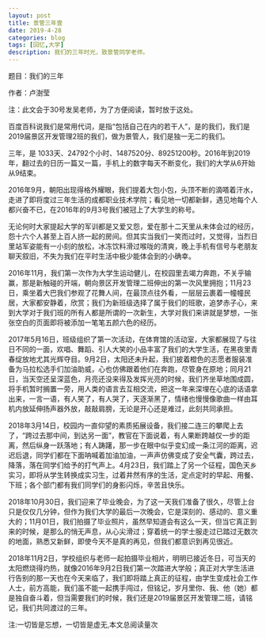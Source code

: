 ```yaml
---
layout: post
title: 景管三年壹
date: 2019-4-28
categories: blog
tags: [回忆,大学]
description: 我们的三年时光，致景管同学老师。
---
```



题目：我们的三年

作者：卢澍莹

注：此文会于30号发吴老师，为了方便阅读，暂时放于这处。

百度百科说我们是常用代词，是指“包括自己在内的若干人”，是的我们，我们是2019届景区开发管理2班的我们，做为景管人，我们是独一无二的我们。

三年，是	1033天、24792个小时、1487520分、89251200秒。2016年到2019年，翻过去的日历一篇又一篇，手机上的数字每天不断变化，我们的大学从6开始从9结束。

2016年9月，朝阳出现得格外耀眼，我们提着大包小包，头顶不断的滴嗒着汗水，走进了即将度过三年生活的成都职业技术学院；看见地一切都新鲜，遇见地每个人都兴奋不已，在2016年的9月3号我们被冠上了大学生的称号。

无论何时大家提起大学的军训都是又爱又怨，爱在那十二天里从未体会过的经历，怨十六个人甚至上百人挤一起的房间。但其实当我们一笑而过时，又觉得，当烈日里站军姿能有一小刻的放松，冰冻饮料滑过喉咙的清爽，晚上手机有信号与老朋友聊天叙旧，不失为我们在平时生活中极少能体会到的小确幸。

2016年11月，我们第一次作为大学生运动健儿，在校园里去竭力奔跑，不关乎输赢，那是新触碰的开端，朝向景区开发管理二班伸出的第一次风里拥抱；11月23日，乘坐着大巴我们参观了花舞人间，在最顶点往外看，一层层云裹着一幢幢民居，大家都安静着，欣赏；我们为新班级选择了属于我们的班歌，追梦赤子心，来到大学对于我们班的所有人都是所谓的一次新生，大学对我们来讲就是梦想，一张张空白的页面即将被添加一笔笔五颜六色的经历。

2017年5月16日，班级组织了第一次活动，在体育馆的活动室，大家都展现了与往日不同的一面，欢唱、舞蹈、引人大笑的小品丰富了我们的大学生活，在黑夜里青春绽放地尤其光辉夺目。9月2日，太阳还未升起，我们披着橙色的志愿者服装准备为马拉松选手们加油助威，心也仿佛跟着他们在奔跑，尽管身在原地；同月21日，当天空还呈深蓝色，月亮还没来得及发挥光亮的时候，我们齐坐草地围成圆，将手机暂时搁置一旁，用人类的语言去互相交流，把这一年来深埋在心底的话语拿出来，一言一语，有人笑了，有人哭了，天逐渐黑了，情绪也慢慢像歌曲一样由耳机内放延伸扬声器外放，敲敲肩膀，无论是开心还是难过，此刻共同承担。

2018年3月14日，校园内一直仰望的素质拓展设备，我们接二连三的攀爬上去了，“跨过去那中间，到达另一面”，教官在下面说着，有人果断跨越仅一步的距离，然后纵身一跃落地；有人踌躇，那一步在眼中似乎变幻成一条江河的距离，迟迟后退，同学们都在下面呐喊着加油加油，一声声仿佛变成了安全气囊，跨过去，降落，落在同学们给予的打气声上。4月23日，我们踏上了另一个征程，国色天乡实习，即将从学生转换成实习生，过着井然有序的生活，定点定时的早起、用餐、下班；各个部门都有我们同学们的身影闪烁，辛苦且快乐。

2018年10月30日，我们迎来了毕业晚会，为了这一天我们准备了很久，尽管上台只是仅仅几分钟，但作为我们大学的最后一次晚会，它是深刻的、感动的、意义重大的；11月01日，我们拍摄了毕业照片，虽然早知道会有这么一天，但当它真正到来的时候，是那么的悄无声息，从心尖滑过；穿着统一的学士服走过已踏过无数次的地面，熟悉又新鲜，即使今天不是真的再见，但我们都意识到再见很近。

2018年11月2日，学校组织与老师一起拍摄毕业相片，明明已接近冬日，可当天的太阳燃烧得灼热，就像2016年9月2日我们第一次踏进大学般；真正对大学生活进行告别的那一天也在今天来临了，我们即将踏上真正的征程，由学生变成社会工作人士，前方高能，我们虽不能一起携手闯过，但铭记，岁月里你、我、他（她）都是独自奋斗着，但当需要我们的时候，我们还是2019届景区开发管理二班，请铭记，我们共同渡过的三年。

<span id="busuanzi_container_page_pv">
  注:一切皆是忘想，一切皆是虚无,本文总阅读量<span id="busuanzi_value_page_pv"></span>次
</span>
